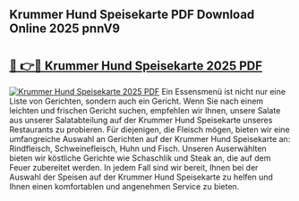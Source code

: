 ## Krummer Hund Speisekarte PDF Download Online 2025 pnnV9

# <h2><a href="http://gc8er9h.nevu.top/?p=Krummer+Hund+Speisekarte">🔗 👉🔴 Krummer Hund Speisekarte 2025 PDF</a></h2>

[![Krummer Hund Speisekarte 2025 PDF](https://i.imgur.com/dBaPXMq.png)](http://gc8er9h.nevu.top/?p=Krummer+Hund+Speisekarte)
Ein Essensmenü ist nicht nur eine Liste von Gerichten, sondern auch ein Gericht. Wenn Sie nach einem leichten und frischen Gericht suchen, empfehlen wir Ihnen, unsere Salate aus unserer Salatabteilung auf der Krummer Hund Speisekarte unseres Restaurants zu probieren. Für diejenigen, die Fleisch mögen, bieten wir eine umfangreiche Auswahl an Gerichten auf der Krummer Hund Speisekarte an: Rindfleisch, Schweinefleisch, Huhn und Fisch. Unseren Auserwählten bieten wir köstliche Gerichte wie Schaschlik und Steak an, die auf dem Feuer zubereitet werden. In jedem Fall sind wir bereit, Ihnen bei der Auswahl der Speisen auf der Krummer Hund Speisekarte zu helfen und Ihnen einen komfortablen und angenehmen Service zu bieten.
